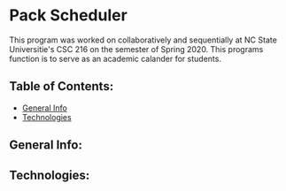 # Pack Scheduler
This program was worked on collaboratively and sequentially at NC State Universitie's CSC 216 on the semester of Spring 2020. This programs function is to serve as an academic calander for students. 
## Table of Contents:
* [General Info](#general-info)
* [Technologies](#technologies)
## General Info:
## Technologies:
